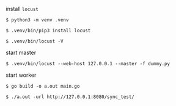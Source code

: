 install `locust`

```console
$ python3 -m venv .venv

$ .venv/bin/pip3 install locust

$ .venv/bin/locust -V
```

start master

```console
$ .venv/bin/locust --web-host 127.0.0.1 --master -f dummy.py
```

start worker

```console.
$ go build -o a.out main.go

$ ./a.out -url http://127.0.0.1:8080/sync_test/
```


